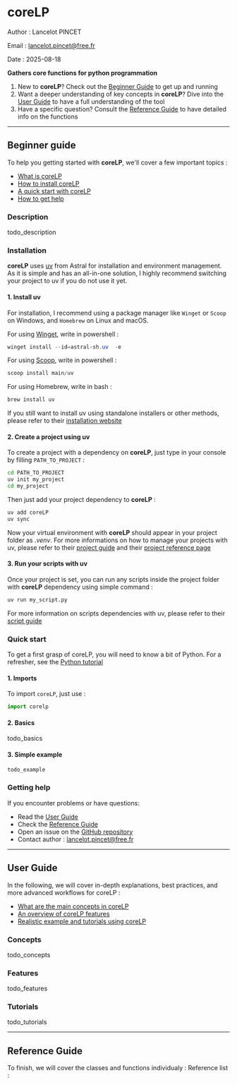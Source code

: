 # coreLP

Author : Lancelot PINCET

Email : lancelot.pincet@free.fr

Date : 2025-08-18

**Gathers core functions for python programmation**

1. New to **coreLP**? Check out the [Beginner Guide](#beginner-guide) to get up and running
2. Want a deeper understanding of key concepts in **coreLP**? Dive into the [User Guide](#user-guide) to have a full understanding of the tool
3. Have a specific question? Consult the [Reference Guide](#reference-guide) to have detailed info on the functions

---

## Beginner guide

To help you getting started with **coreLP**, we'll cover a few important topics :
- [What is coreLP](#description)
- [How to install coreLP](#installation)
- [A quick start with coreLP](#quick-start)
- [How to get help](#getting-help)

### Description
todo_description  

### Installation

**coreLP** uses [uv](https://docs.astral.sh/uv/) from Astral for installation and environment management.
As it is simple and has an all-in-one solution, I highly recommend switching your project to uv if you do not use it yet.

#### 1. Install uv
For installation, I recommend using a package manager like `Winget` or `Scoop` on Windows, and `Homebrew` on Linux and macOS.

For using [Winget](https://winstall.app/apps/astral-sh.uv), write in powershell :
```powershell
winget install --id=astral-sh.uv  -e
```

For using [Scoop](https://scoop.sh/#/apps?q=uv), write in powershell :
```powershell
scoop install main/uv
```

For using Homebrew, write in bash :
```bash
brew install uv
```

If you still want to install uv using standalone installers or other methods, please refer to their [installation website](https://docs.astral.sh/uv/getting-started/installation/)

#### 2. Create a project using uv
To create a project with a dependency on **coreLP**, just type in your console by filling ```PATH_TO_PROJECT``` :
```sh
cd PATH_TO_PROJECT
uv init my_project
cd my_project
```

Then just add your project dependency to **coreLP** :
```sh
uv add coreLP
uv sync
```

Now your virtual environment with **coreLP** should appear in your project folder as *.venv*.
For more informations on how to manage your projects with uv, please refer to their [project guide](https://docs.astral.sh/uv/guides/projects/) and their [project reference page](https://docs.astral.sh/uv/concepts/projects/)

#### 3. Run your scripts with uv
Once your project is set, you can run any scripts inside the project folder with **coreLP** dependency using simple command :
```sh
uv run my_script.py
```

For more information on scripts dependencies with uv, please refer to their [script guide](https://docs.astral.sh/uv/guides/scripts/)

### Quick start

To get a first grasp of coreLP, you will need to know a bit of Python. For a refresher, see the [Python tutorial](https://docs.python.org/3/tutorial/)

#### 1. Imports
To import `coreLP`, just use :
```python
import corelp
```

#### 2. Basics
todo_basics

#### 3. Simple example
```python
todo_example
```

### Getting help

If you encounter problems or have questions:
- Read the [User Guide](#user-guide)
- Check the [Reference Guide](#reference-guide)
- Open an issue on the [GitHub repository](https://github.com/LancelotPincet/coreLP)
- Contact author : lancelot.pincet@free.fr

---

## User Guide

In the following, we will cover in-depth explanations, best practices, and more advanced workflows for coreLP :
- [What are the main concepts in coreLP](#concepts)
- [An overview of coreLP features](#features)
- [Realistic example and tutorials using coreLP](#turorials)

### Concepts
todo_concepts

### Features
todo_features

### Tutorials
todo_tutorials

---

## Reference Guide

To finish, we will cover the classes and functions individualy :
Reference list :

